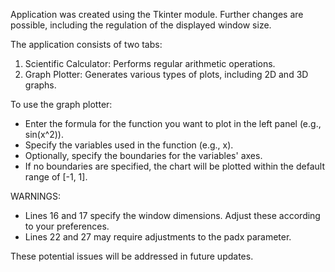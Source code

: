 Application was created using the Tkinter module. Further changes are possible, including the regulation of the displayed window size.

The application consists of two tabs:
1. Scientific Calculator: Performs regular arithmetic operations.
2. Graph Plotter: Generates various types of plots, including 2D and 3D graphs.

To use the graph plotter:
- Enter the formula for the function you want to plot in the left panel (e.g., sin(x^2)).
- Specify the variables used in the function (e.g., x).
- Optionally, specify the boundaries for the variables' axes.
- If no boundaries are specified, the chart will be plotted within the default range of [-1, 1].

WARNINGS:
- Lines 16 and 17 specify the window dimensions. Adjust these according to your preferences.
- Lines 22 and 27 may require adjustments to the padx parameter.

These potential issues will be addressed in future updates.
